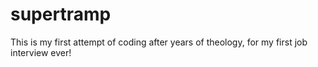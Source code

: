 # supertramp
This is my first attempt of coding after years of theology,
for my first job interview ever!
